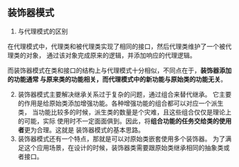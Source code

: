 ## 装饰器模式
1. 与代理模式的区别

在代理模式中，代理类和被代理类实现了相同的接口，然后代理类维护了一个被代理类的对象，
通过该对象完成原来的逻辑，并添加响应的代理逻辑。

而装饰器模式在类和接口的结构上与代理模式十分相似，不同点在于，**装饰器添加的功能通常
与原来类的功能相关，而代理模式中的新功能与原始类的功能无关**。

2. 装饰器模式主要解决继承关系过于复杂的问题，通过组合来替代继承。
它主要的作用是给原始类添加增强功能。各种增强功能的组合都可以对应一个派生类，
当功能比较多的时候，派生类的数量是个灾难，且这些组合仅仅是理论上的可能，实际
使用时不一定面面俱到。因此，将**组合功能的任务交给类的使用者**更为合理。这就是
装饰器模式的基本思路。
3. 装饰器模式还有一个特点，那就是可以对原始类嵌套使用多个装饰器。
为了满足这个应用场景，在设计的时候，装饰器类需要跟原始类继承相同的抽象类或者接口。

